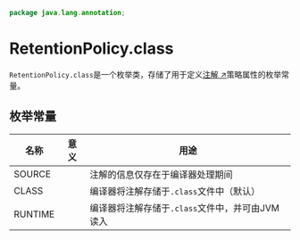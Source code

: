 ```java
package java.lang.annotation;
```

# RetentionPolicy.class

`RetentionPolicy.class`是一个枚举类，存储了用于定义[注解 ↗](README.md)策略属性的枚举常量。

## 枚举常量

| 名称      | 意义  | 用途                            |
|---------|-----|-------------------------------|
| SOURCE  |     | 注解的信息仅存在于编译器处理期间              |
| CLASS   |     | 编译器将注解存储于`.class`文件中（默认）      |
| RUNTIME |     | 编译器将注解存储于`.class`文件中，并可由JVM读入 |
